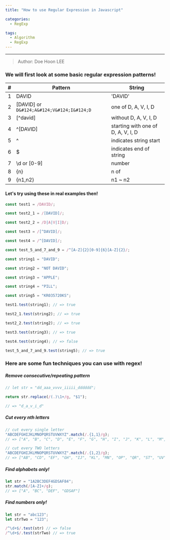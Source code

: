 ```yaml
---
title: "How to use Regular Expression in Javascript"

categories:
  - RegExp

tags:
  - Algorithm
  - RegExp
---
```


<hr>

> Author: Doe Hoon LEE

### We will first look at some basic regular expression patterns!

| #   | Pattern                                    | String                             |
| --- | ------------------------------------------ | ---------------------------------- |
| 1   | DAVID                                      | 'DAVID'                            |
| 2   | [DAVID] or `D&#124;A&#124;V&#124;I&#124;D` | one of D, A, V, I, D               |
| 3   | [^david]                                   | without D, A, V, I, D              |
| 4   | ^[DAVID]                                   | starting with one of D, A, V, I, D |
| 5   | ^                                          | indicates string start             |
| 6   | $                                          | indicates end of string            |
| 7   | \d or [0-9]                                | number                             |
| 8   | {n}                                        | n of                               |
| 9   | {n1,n2}                                    | n1 ~ n2                            |

#### Let's try using these in real examples then!

```js
const test1 = /DAVID/;

const test2_1 = /[DAVID]/;

const test2_2 = /D|A|V|I|D/;

const test3 = /[^DAVID]/;

const test4 = /^[DAVID]/;

const test_5_and_7_and_9 = /^[A-Z]{2}[0-9]{6}[A-Z]{2}/;

const string1 = "DAVID";

const string2 = "NOT DAVID";

const string3 = "APPLE";

const string4 = "PILL";

const string5 = "KR035720KS";

test1.test(string1); // => true

test2_1.test(string2); // => true

test2_2.test(string2); // => true

test3.test(string3); // => true

test4.test(string4); // => false

test_5_and_7_and_9.test(string5); // => true
```

### Here are some fun techniques you can use with regex!

##### Remove consecutive/repeating pattern

```js
// let str = "dd_aaa_vvvv_iiiii_dddddd";

return str.replace(/(.)\1+/g, "$1");

// => "d_a_v_i_d"
```

##### Cut every nth letters

```js
// cut every single letter
"ABCDEFGHIJKLMNOPQRSTUVWXYZ".match(/.{1,1}/g);
// => ["A", "B", "C", "D", "E", "F", "G", "H", "I", "J", "K", "L", "M", "N", "O", "P", "Q", "R", "S", "T", "U", "V", "W", "X", "Y", "Z"]

// cut every TWO letters
"ABCDEFGHIJKLMNOPQRSTUVWXYZ".match(/.{1,2}/g);
// => ["AB", "CD", "EF", "GH", "IJ", "KL", "MN", "OP", "QR", "ST", "UV", "WX", "YZ"]
```

##### Find alphabets only!

```js
let str = "1A2BC3DEF4GDSAF84";
str.match(/[A-Z]+/g);
// => ["A", "BC", "DEF", "GDSAF"]
```

##### Find numbers only!

```js
let str = "abc123";
let strTwo = "123";

/^\d+$/.test(str) // => false
/^\d+$/.test(strTwo) // => true
```
